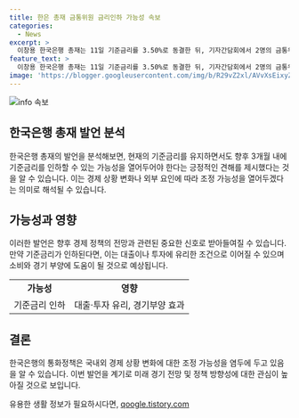 ```yaml
---
title: 한은 총재 금통위원 금리인하 가능성 속보
categories:
  - News
excerpt: >
  이창용 한국은행 총재는 11일 기준금리를 3.50%로 동결한 뒤, 기자간담회에서 2명의 금통위원이 3개월 내 기준금리 인하 가능성을 열어둬야 한다는 의견을 냈다.
feature_text: >
  이창용 한국은행 총재는 11일 기준금리를 3.50%로 동결한 뒤, 기자간담회에서 2명의 금통위원이 3개월 내 기준금리 인하 가능성을 열어둬야 한다는 의견을 냈다.
image: 'https://blogger.googleusercontent.com/img/b/R29vZ2xl/AVvXsEixyZcFfHzMRdzZMjFBmAUKJYCLCGyLL1o632UiGVXcaFdKo_bkvkuCioo0uUKlGfBVcT3P84aROyZIXSBEx3Aw5nCQ3pTgDom1WDC4m8eifvWiAmWEEVb4x6G_l8C0QH225ldMjyaFvpxGEBGNO37VmDTDMHGhJPq73UglMfDca1-0aw/s1600/blogspot.png'
---
```


<p><img src="https://blogger.googleusercontent.com/img/b/R29vZ2xl/AVvXsEixyZcFfHzMRdzZMjFBmAUKJYCLCGyLL1o632UiGVXcaFdKo_bkvkuCioo0uUKlGfBVcT3P84aROyZIXSBEx3Aw5nCQ3pTgDom1WDC4m8eifvWiAmWEEVb4x6G_l8C0QH225ldMjyaFvpxGEBGNO37VmDTDMHGhJPq73UglMfDca1-0aw/s1600/blogspot.png" alt="info 속보" /></p>

<h2 data-ke-size="size26">한국은행 총재 발언 분석</h2>

<p data-ke-size="size16">한국은행 총재의 발언을 분석해보면, 현재의 기준금리를 유지하면서도 향후 3개월 내에 기준금리를 인하할 수 있는 가능성을 열어두어야 한다는 긍정적인 견해를 제시했다는 것을 알 수 있습니다. 이는 경제 상황 변화나 외부 요인에 따라 조정 가능성을 열어두겠다는 의미로 해석될 수 있습니다.</p>

<h2 data-ke-size="size26">가능성과 영향</h2>

<p data-ke-size="size16">이러한 발언은 향후 경제 정책의 전망과 관련된 중요한 신호로 받아들여질 수 있습니다. 만약 기준금리가 인하된다면, 이는 대출이나 투자에 유리한 조건으로 이어질 수 있으며 소비와 경기 부양에 도움이 될 것으로 예상됩니다.</p>

<table style="width: 100%;">
<tbody>
<tr>
<td style="text-align: center; height: 17px;"><b>가능성</b></td>
<td style="text-align: center; height: 17px;"><b>영향</b></td>
</tr>
<tr>
<td style="text-align: center; height: 17px;">기준금리 인하</td>
<td style="text-align: center; height: 17px;">대출·투자 유리, 경기부양 효과</td>
</tr>
</tbody>
</table>

<h2 data-ke-size="size26">결론</h2>

<p data-ke-size="size16">한국은행의 통화정책은 국내외 경제 상황 변화에 대한 조정 가능성을 염두에 두고 있음을 알 수 있습니다. 이번 발언을 계기로 미래 경기 전망 및 정책 방향성에 대한 관심이 높아질 것으로 보입니다.</p>
유용한 생활 정보가 필요하시다면, <a href="https://qoogle.tistory.com" rel="dofollow">qoogle.tistory.com</a>


